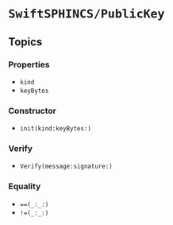 # ``SwiftSPHINCS/PublicKey``

## Topics

### Properties

- ``kind``
- ``keyBytes``

### Constructor

- ``init(kind:keyBytes:)``

### Verify

- ``Verify(message:signature:)``

### Equality

- ``==(_:_:)``
- ``!=(_:_:)``
